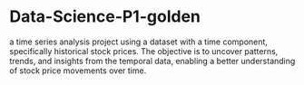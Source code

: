 # Data-Science-P1-golden
a time series analysis project using a dataset with a time
component, specifically historical stock prices. The objective is to uncover
patterns, trends, and insights from the temporal data, enabling a better
understanding of stock price movements over time.
